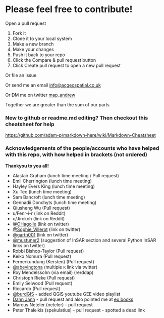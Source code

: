 # Please feel free to contribute!
Open a pull request

1. Fork it
2. Clone it to your local system
3. Make a new branch
4. Make your changes
5. Push it back to your repo
6. Click the Compare & pull request button
7. Click Create pull request to open a new pull request

Or file an issue

Or send me an email info@acgeospatial.co.uk

Or DM me on twitter [map_andrew](https://www.twitter.com/map_andrew)

Together we are greater than the sum of our parts

### New to github or readme.md editing? Then checkout this cheatsheet for help
https://github.com/adam-p/markdown-here/wiki/Markdown-Cheatsheet

### Acknowledgements of the people/accounts who have helped with this repo, with how helped in brackets (not ordered)
<b>Thankyou to you all!</b>
- Alastair Graham (lunch time meeting / Pull request)
- Emil Cherrington (lunch time meeting)
- Hayley Evers King (lunch time meeting)
- Xu Teo (lunch time meeting)
- Sam Bancroft (lunch time meeting)
- Gennadii Donchyts (lunch time meeting)
- Qiusheng Wu (Pull request)
- u/Fenr-i-r (link on Reddit)
- u/Jirokoh (link on Reddit)
- [@OHagolle](https://twitter.com/OHagolle) (link on twitter)
- [@Sophie_Villerot](https://twitter.com/Sophie_Villerot) (link on twitter)
- [@gartn001](https://twitter.com/gartn001) (link on twitter)
- [@mustuner2](https://twitter.com/mustuner2) (suggestion of InSAR section and several Python InSAR links on twitter)
- Robbi Bishop-Taylor (Pull request)
- Keiko Nomura (Pull request)
- Fernerkundung (Kersten) (Pull request)
- [@abevingtona](https://twitter.com/abevingtona) (multiple `R` link via twitter)
- Roy Mendelssohn (via email) (rerddap)
- Christoph Rieke (Pull request)
- Emily Selwood (Pull request)
- Riccardo (Pull request)
- [@burdGIS](https://twitter.com/burdGIS) - added QGIS youtube GEE video playlist
- [Dahn Janh](https://twitter.com/DahnJahn) - pull request and also pointed me at [eo books](https://www.eoa.org.au/earth-observation-textbooks)
- Marcus Neteler (neteler) - pull request
- Peter Thaleikis (spekulatius) - pull request - spotted a dead link
